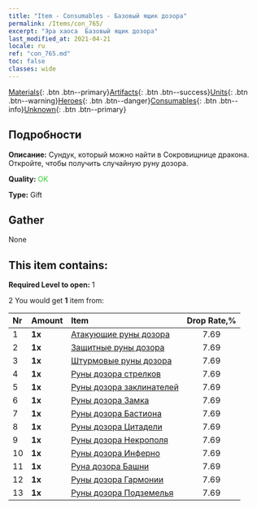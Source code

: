 ```yaml
---
title: "Item - Consumables - Базовый ящик дозора"
permalink: /Items/con_765/
excerpt: "Эра хаоса  Базовый ящик дозора"
last_modified_at: 2021-04-21
locale: ru
ref: "con_765.md"
toc: false
classes: wide
---
```

 [Materials](/ru/Items/){: .btn .btn--primary}[Artifacts](/ru/Items/Artifacts/){: .btn .btn--success}[Units](/ru/Items/Units/){: .btn .btn--warning}[Heroes](/ru/Items/Heroes/){: .btn .btn--danger}[Consumables](/ru/Items/Consumables/){: .btn .btn--info}[Unknown](/ru/Items/Unknown/){: .btn .btn--primary}

## Подробности
 **Описание:** Сундук, который можно найти в Сокровищнице дракона. Откройте, чтобы получить случайную руну дозора.

 **Quality:** <span style="color: #32CD32">OK</span>

 **Type:** Gift

## Gather

  None

## This item contains:

 **Required Level to open:** 1

 2 You would get **1** item  from:

  | Nr | Amount |     Item    | Drop Rate,% |
  |:---|:-------|:------------|:---------:|
  | 1 |  **1x** | [Атакующие руны дозора](/ru/Items/con_734/) | 7.69 | 
  | 2 |  **1x** | [Защитные руны дозора](/ru/Items/con_739/) | 7.69 | 
  | 3 |  **1x** | [Штурмовые руны дозора](/ru/Items/con_741/) | 7.69 | 
  | 4 |  **1x** | [Руны дозора стрелков](/ru/Items/con_742/) | 7.69 | 
  | 5 |  **1x** | [Руны дозора заклинателей](/ru/Items/con_746/) | 7.69 | 
  | 6 |  **1x** | [Руны дозора Замка](/ru/Items/con_752/) | 7.69 | 
  | 7 |  **1x** | [Руны дозора Бастиона](/ru/Items/con_753/) | 7.69 | 
  | 8 |  **1x** | [Руны дозора Цитадели](/ru/Items/con_754/) | 7.69 | 
  | 9 |  **1x** | [Руны дозора Некрополя](/ru/Items/con_755/) | 7.69 | 
  | 10 |  **1x** | [Руны дозора Инферно](/ru/Items/con_777/) | 7.69 | 
  | 11 |  **1x** | [Руна дозора Башни](/ru/Items/con_785/) | 7.69 | 
  | 12 |  **1x** | [Руны дозора Гармонии](/ru/Items/con_791/) | 7.69 | 
  | 13 |  **1x** | [Руны дозора Подземелья](/ru/Items/con_792/) | 7.69 | 
